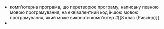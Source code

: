 - комп'ютерна програма, що перетворює програму, написану певною мовою програмування, на еквівалентний код іншою мовою програмування, який може виконати комп'ютер
  #[[8 клас (Ривкінд)]]
-